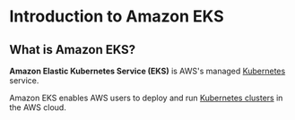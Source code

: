 
# Introduction to Amazon EKS

## What is Amazon EKS?

**Amazon Elastic Kubernetes Service (EKS)** is AWS's managed [Kubernetes](../../kubernetes/01-what-is-kubernetes) service.

Amazon EKS enables AWS users to deploy and run [Kubernetes clusters](../../kubernetes/02-clusters) in the AWS cloud.
